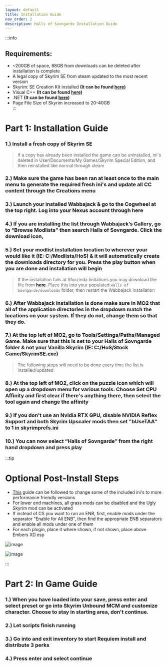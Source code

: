 ```yaml
---
layout: default
title: Installation Guide
nav_order: 2
description: Halls of Sovngarde Installation Guide
---
```


:::info
## **Requirements:**
- ~200GB of space, 88GB from downloads can be deleted after installation is complete 
- A legal copy of Skyrim SE from steam updated to the most recent version
- Skyrim: SE Creation Kit installed **(It can be found [here](https://store.steampowered.com/app/1946180/Skyrim_Special_Edition_Creation_Kit/))**
- Visual C++ **(It can be found [here](https://aka.ms/vs/16/release/vc_redist.x64.exe))**
- .NET **(It can be found [here](https://dotnet.microsoft.com/en-us/download))**
- Page File Size of Skyrim increased to 20-40GB  
:::

# **Part 1: Installation Guide**

### 1.) Install a fresh copy of Skyrim SE

> If a copy has already been installed the game can be uninstalled, ini's deleted in User/Documents/My Games/Skyrim Special Edition, and then reinstalled like normal through steam

### 2.) Make sure the game has been ran at least once to the main menu to generate the required fresh ini's and update all CC content through the Creations menu

### 3.) Launch your installed Wabbajack & go to the Cogwheel at the top right. Log into your Nexus account through here

### 4.) If you are installing the list through Wabbajack’s Gallery, go to “Browse Modlists” then search Halls of Sovngarde. Click the download icon,

### 5.) Set your modlist installation location to wherever your would like it (IE: C:/Modlists/HoS) & it will automatically create the downloads directory for you. Press the play button when you are done and installation will begin

> If the installation fails at Sforzinda Imitations you may download the file from **[here](https://drive.google.com/file/d/1yj9cxN0MAFQVuOpDNg2NJl0BAZHZm7CZ/edit)**. Place this into your populated `Halls of Sovngarde/downloads` folder, then restart the Wabbajack installation

### 6.) After Wabbajack installation is done make sure in MO2 that all of the application directories in the dropdown match the locations on your system. If they do not, change them so that they do.

### 7.) At the top left of MO2, go to Tools/Settings/Paths/Managed Game. Make sure that this is set to your Halls of Sovngarde folder & not your Vanilla Skyrim (IE: C:/HoS/Stock Game/SkyrimSE.exe)

> The following steps will need to be done every time the list is installed/updated

### 8.) At the top left of MO2, click on the puzzle icon which will open up a dropdown menu for various tools. Choose Set CPU Affinity and first clear if there's anything there, then select the tool again and change the affinity

### 9.) If you don't use an Nvidia RTX GPU, disable NVIDIA Reflex Support and both Skyrim Upscaler mods then set "bUseTAA" to 1 in skyrimprefs.ini

### 10.) You can now select “Halls of Sovngarde” from the right hand dropdown and press play

:::tip
# Optional Post-Install Steps

- [This](https://docs.google.com/document/d/12QomWYtzGeq62f6MZ-gMKf62Go1AhRFo/mobilebasic) guide can be followed to change some of the included ini's to more performance friendly versions
- For lower end machines, all grass mods can be disabled and the Ugly Skyrim mod can be activated
- If instead of CS you want to run an ENB, first, enable mods under the separator "Enable for All ENB", then find the appropriate ENB separators and enable all mods under one of them
- For each plugin, place it where shown, if not shown, place above Embers XD.esp

![image](https://github.com/TheMrNewVegas/TheMrNewVegas.github.io/assets/112358568/5edaafa2-a375-45d3-8612-f9f1e31fb169)

![image](https://github.com/TheMrNewVegas/TheMrNewVegas.github.io/assets/48836285/d9863fab-4e0e-4059-9ca9-82b9793d7dac)

:::

# **Part 2: In Game Guide**

### 1.) When you have loaded into your save, press enter and select preset or go into Skyrim Unbound MCM and customize character. Choose to stay in starting area, don't continue.

### 2.) Let scripts finish running

### 3.) Go into and exit inventory to start Requiem install and distribute 3 perks

### 4.) Press enter and select continue

